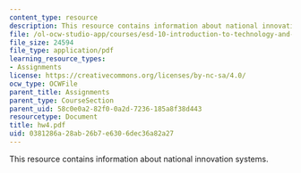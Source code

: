 ```yaml
---
content_type: resource
description: This resource contains information about national innovation systems.
file: /ol-ocw-studio-app/courses/esd-10-introduction-to-technology-and-policy-fall-2006/0381286a28ab26b7e6306dec36a82a27_hw4.pdf
file_size: 24594
file_type: application/pdf
learning_resource_types:
- Assignments
license: https://creativecommons.org/licenses/by-nc-sa/4.0/
ocw_type: OCWFile
parent_title: Assignments
parent_type: CourseSection
parent_uid: 58c0e0a2-82f0-0a2d-7236-185a8f38d443
resourcetype: Document
title: hw4.pdf
uid: 0381286a-28ab-26b7-e630-6dec36a82a27
---
```

This resource contains information about national innovation systems.